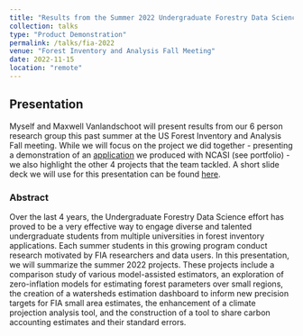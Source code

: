 ```yaml
---
title: "Results from the Summer 2022 Undergraduate Forestry Data Science Program"
collection: talks
type: "Product Demonstration"
permalink: /talks/fia-2022
venue: "Forest Inventory and Analysis Fall Meeting"
date: 2022-11-15
location: "remote"
---
```

## Presentation
Myself and Maxwell Vanlandschoot will present results from our 6 person research group this past summer at the US Forest Inventory and Analysis Fall meeting. While we will focus on the project we did together - presenting a demonstration of an [application](https://ncasi-shiny-tools.shinyapps.io/CPAT_Ver2_Demo/) we produced with NCASI (see portfolio) - we also highlight the other 4 projects that the team tackled. A short slide deck we will use for this presentation can be found [here](http://julians42.github.io/files/FIA22_Stakeholders_Presentation.pdf).


### Abstract
Over the last 4 years, the Undergraduate Forestry Data Science effort has proved to be a very effective way to engage diverse and talented undergraduate students from multiple universities in forest inventory applications. Each summer students in this growing program conduct research motivated by FIA researchers and data users.  In this presentation, we will summarize the summer 2022 projects.  These projects include a comparison study of various model-assisted estimators, an exploration of zero-inflation models for estimating forest parameters over small regions, the creation of a watersheds estimation dashboard to inform new precision targets for FIA small area estimates, the enhancement of a climate projection analysis tool, and the construction of a tool to share carbon accounting estimates and their standard errors.  